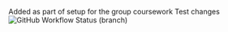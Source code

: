 Added as part of setup for the group coursework 
Test changes
![GitHub Workflow Status (branch)](https://img.shields.io/github/actions/workflow/status/niconowr/sem/main.yml?branch=master)
